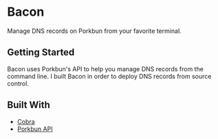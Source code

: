 # Bacon

Manage DNS records on Porkbun from your favorite terminal.

## Getting Started

Bacon uses Porkbun's API to help you manage DNS records from the command line. I built Bacon in order to deploy DNS records from source control.

## Built With

- [Cobra](https://cobra.dev/)
- [Porkbun API](https://porkbun.com/api/json/v3/documentation)

